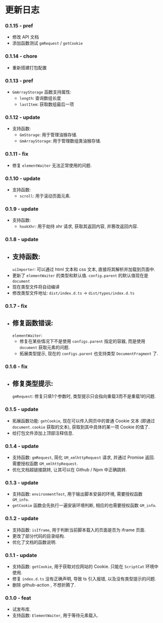 # 更新日志

### 0.1.15 - pref

- 修改 API 文档
- 添加函数测试 `gmRequest` / `getCookie`

### 0.1.14 - chore

- 重新搭建打包配置

### 0.1.13 - pref

- `GmArrayStorage` 函数支持属性: 
  - `length`: 查询数组长度
  - `lastItem`: 获取数组最后一项

### 0.1.12 - update

- 支持函数: 
  - `GmStorage`: 用于管理油猴存储. 
  - `GmArrayStorage`: 用于管理数组类油猴存储. 

### 0.1.11 - fix

- 修复 `elementWaiter` 无法正常使用的问题. 

### 0.1.10 - update

- 支持函数:
  - `scroll`: 用于滚动页面元素. 

### 0.1.9 - update

- 支持函数: 
  - `hookXhr`: 用于劫持 xhr 请求, 获取其返回内容, 并篡改返回内容. 

### 0.1.8 - update

- 支持函数:
    -
    `uiImporter`: 可以通过 html 文本和 css 文本, 直接将其解析并加载到页面中.
- 更新了
  `elementWaiter` 的类型和默认值.
  `config.parent` 的默认值现在是
  `document`
- 现在类型文件将自动编译
- 修改类型文件地址:
  `dist/index.d.ts` ->
  `dist/types/index.d.ts`

### 0.1.7 - fix

- 修复函数错误:
  -
  `elementWaiter`:
    - 修复在某些情况下不是使用
      `configs.parent` 指定的容器, 而是使用
      `document` 获取元素的问题.
    - 拓展类型提示, 现在的
      `configs.parent` 也支持类型
      `DocumentFragment` 了.

### 0.1.6 - fix

- 修复类型提示:
  -
  `gmRequest`: 修复只填1个参数时, 类型提示只会指向重载3而不是重载1的问题.

### 0.1.5 - update

- 拓展函数功能:
  `getCookie`, 现在可以传入网页中的普通 Cookie 文本 (即通过
  `document.cookie` 获取的文本), 获取到其中具体的某一项 Cookie 的值了.
- 给打包文件添加上顶部注释信息.

### 0.1.4 - update

- 支持函数:
  `gmRequest`, 简化
  `GM_xmlhttpRequest` 请求, 并通过 Promise 返回. 需要授权函数
  `GM_xmlhttpRequest`.
- 优化文档超链接跳转, 让其可以在 Github / Npm 中正确跳转.

### 0.1.3 - update

- 支持函数: `environmentTest`, 用于输出脚本安装的环境, 需要授权函数 `GM_info`. 
- `getCookie` 函数会先执行一遍安装环境判断, 相应的也需要授权函数 `GM_info`. 

### 0.1.2 - update

- 支持函数: `isIframe`, 用于判断当前脚本载入的页面是否为 iframe 页面. 
- 更改了部分代码的目录结构. 
- 优化了文档的函数说明. 

### 0.1.1 - update

- 支持函数: `getCookie`, 用于获取对应网站的 Cookie. 只能在 `ScriptCat` 环境中使用. 
- 修复 `index.d.ts` 没有正确声明, 导致 ts 引入报错, 以及没有类型提示的问题.
- 删除 github-action , 不想折腾了. 

### 0.1.0 - feat

- 试发布库.
- 支持函数: `ElementWaiter`, 用于等待元素载入.  
